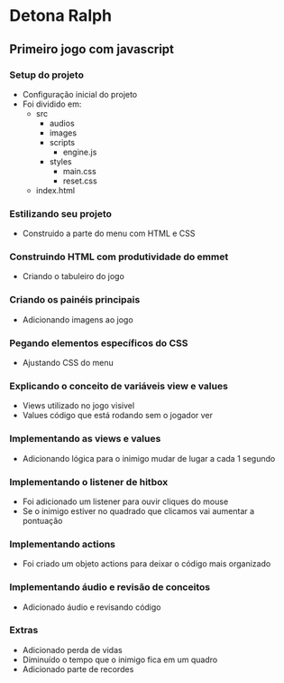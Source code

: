 # Detona Ralph

## Primeiro jogo com javascript

### Setup do projeto
- Configuração inicial do projeto
- Foi dividido em:
    - src
        - audios
        - images
        - scripts
            - engine.js
        - styles
            - main.css
            - reset.css
    - index.html

### Estilizando seu projeto
- Construido a parte do menu com HTML e CSS

### Construindo HTML com produtividade do emmet
- Criando o tabuleiro do jogo

### Criando os painéis principais
- Adicionando imagens ao jogo

### Pegando elementos específicos do CSS
- Ajustando CSS do menu

### Explicando o conceito de variáveis view e values
- Views utilizado no jogo visivel
- Values código que está rodando sem o jogador ver

### Implementando as views e values
- Adicionando lógica para o inimigo mudar de lugar a cada 1 segundo

### Implementando o listener de hitbox
- Foi adicionado um listener para ouvir cliques do mouse
- Se o inimigo estiver no quadrado que clicamos vai aumentar a pontuação

### Implementando actions
- Foi criado um objeto actions para deixar o código mais organizado

### Implementando áudio e revisão de conceitos
- Adicionado áudio e revisando código

### Extras
- Adicionado perda de vidas
- Diminuído o tempo que o inimigo fica em um quadro
- Adicionado parte de recordes